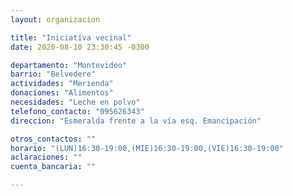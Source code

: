 ```yaml
---
layout: organizacion

title: "Iniciativa vecinal"
date: 2020-08-10 23:30:45 -0300

departamento: "Montevideo"
barrio: "Belvedere"
actividades: "Merienda"
donaciones: "Alimentos"
necesidades: "Leche en polvo"
telefono_contacto: "095626343"
direccion: "Esmeralda frente a la vía esq. Emancipación"

otros_contactos: ""
horario: "(LUN)16:30-19:00,(MIE)16:30-19:00,(VIE)16:30-19:00"
aclaraciones: ""
cuenta_bancaria: ""

---
```

